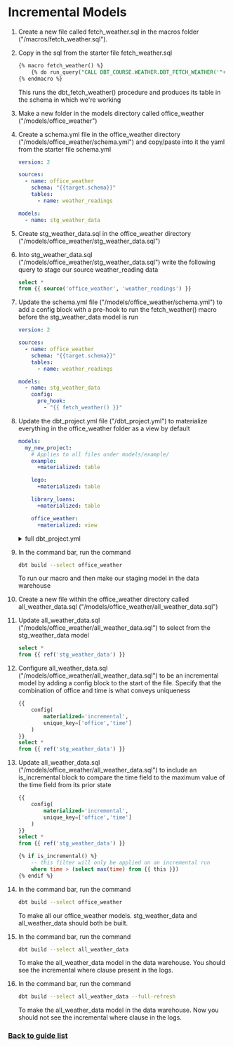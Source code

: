# Incremental Models

1. Create a new file called fetch_weather.sql in the macros folder ("/macros/fetch_weather.sql").

2. Copy in the sql from the starter file fetch_weather.sql

   ```sql
   {% macro fetch_weather() %}
       {% do run_query("CALL DBT_COURSE.WEATHER.DBT_FETCH_WEATHER('"+ target.schema +"');")%}
   {% endmacro %}
   ```

   This runs the dbt_fetch_weather() procedure and produces its table in the schema in which we're working

3. Make a new folder in the models directory called office_weather ("/models/office_weather")

4. Create a schema.yml file in the office_weather directory ("/models/office_weather/schema.yml") and copy/paste into it the yaml from the starter file schema.yml

   ```yml
   version: 2

   sources:
     - name: office_weather
       schema: "{{target.schema}}"
       tables:
         - name: weather_readings

   models:
     - name: stg_weather_data
   ```

5. Create stg_weather_data.sql in the office_weather directory ("/models/office_weather/stg_weather_data.sql")

6. Into stg_weather_data.sql ("/models/office_weather/stg_weather_data.sql") write the following query to stage our source weather_reading data

   ```SQL
   select *
   from {{ source('office_weather', 'weather_readings') }}
   ```

7. Update the schema.yml file ("/models/office_weather/schema.yml") to add a config block with a pre-hook to run the fetch_weather() macro before the stg_weather_data model is run

   ```yml
   version: 2

   sources:
     - name: office_weather
       schema: "{{target.schema}}"
       tables:
         - name: weather_readings

   models:
     - name: stg_weather_data
       config:
         pre_hook:
           - "{{ fetch_weather() }}"
   ```

8. Update the dbt_project.yml file ("/dbt_project.yml") to materialize everything in the office_weather folder as a view by default

   ```yml
   models:
     my_new_project:
       # Applies to all files under models/example/
       example:
         +materialized: table

       lego:
         +materialized: table

       library_loans:
         +materialized: table

       office_weather:
         +materialized: view
   ```

   <details>
   <summary>full dbt_project.yml</summary>

   ```yml
   # Name your project! Project names should contain only lowercase characters
   # and underscores. A good package name should reflect your organization's
   # name or the intended use of these models
   name: "my_new_project"
   version: "1.0.0"
   config-version: 2

   # This setting configures which "profile" dbt uses for this project.
   profile: "default"

   # These configurations specify where dbt should look for different types of files.
   # The `model-paths` config, for example, states that models in this project can be
   # found in the "models/" directory. You probably won't need to change these!
   model-paths: ["models"]
   analysis-paths: ["analyses"]
   test-paths: ["tests"]
   seed-paths: ["seeds"]
   macro-paths: ["macros"]
   snapshot-paths: ["snapshots"]

   target-path: "target" # directory which will store compiled SQL files
   clean-targets: # directories to be removed by `dbt clean`
     - "target"
     - "dbt_packages"

   # Configuring models
   # Full documentation: https://docs.getdbt.com/docs/configuring-models

   # In dbt, the default materialization for a model is a view. This means, when you run
   # dbt run or dbt build, all of your models will be built as a view in your data platform.
   # The configuration below will override this setting for models in the example folder to
   # instead be materialized as tables. Any models you add to the root of the models folder will
   # continue to be built as views. These settings can be overridden in the individual model files
   # using the `{{ config(...) }}` macro.

   models:
     my_new_project:
       # Applies to all files under models/example/
       example:
         +materialized: table

       lego:
         +materialized: table

       library_loans:
         +materialized: table

       office_weather:
         +materialized: view
   ```

   </details>

9. In the command bar, run the command

   ```sh
   dbt build --select office_weather
   ```

   To run our macro and then make our staging model in the data warehouse

10. Create a new file within the office_weather directory called all_weather_data.sql ("/models/office_weather/all_weather_data.sql")

11. Update all_weather_data.sql ("/models/office_weather/all_weather_data.sql") to select from the stg_weather_data model

    ```sql
    select *
    from {{ ref('stg_weather_data') }}
    ```

12. Configure all_weather_data.sql ("/models/office_weather/all_weather_data.sql") to be an incremental model by adding a config block to the start of the file. Specify that the combination of office and time is what conveys uniqueness

    ```sql
    {{
        config(
            materialized='incremental',
            unique_key=['office','time']
        )
    }}
    select *
    from {{ ref('stg_weather_data') }}
    ```

13. Update all_weather_data.sql ("/models/office_weather/all_weather_data.sql") to include an is_incremental block to compare the time field to the maximum value of the time field from its prior state

    ```sql
    {{
        config(
            materialized='incremental',
            unique_key=['office','time']
        )
    }}
    select *
    from {{ ref('stg_weather_data') }}

    {% if is_incremental() %}
        -- this filter will only be applied on an incremental run
        where time > (select max(time) from {{ this }})
    {% endif %}
    ```

14. In the command bar, run the command

    ```sh
    dbt build --select office_weather
    ```

    To make all our office_weather models. stg_weather_data and all_weather_data should both be built.

15. In the command bar, run the command

    ```sh
    dbt build --select all_weather_data
    ```

    To make the all_weather_data model in the data warehouse. You should see the incremental where clause present in the logs.

16. In the command bar, run the command

    ```sh
    dbt build --select all_weather_data --full-refresh
    ```

    To make the all_weather_data model in the data warehouse. Now you should not see the incremental where clause in the logs.

### [Back to guide list](../ReadMe.md)
